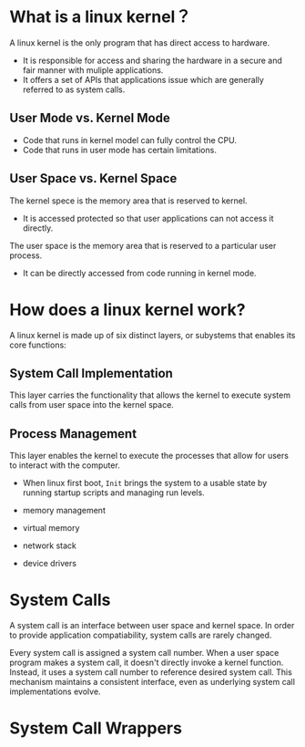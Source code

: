 # What is a linux kernel？
A linux kernel is the only program that has direct access to hardware. 
* It is responsible for access and sharing the hardware in a secure and fair manner with muliple applications.
* It offers a set of APIs that applications issue which are generally referred to as system calls.

## User Mode vs. Kernel Mode
* Code that runs in kernel model can fully control the CPU.
* Code that runs in user mode has certain limitations.

## User Space vs. Kernel Space
The kernel spece is the memory area that is reserved to kernel. 
* It is accessed protected so that user applications can not access it directly.

The user space is the memory area that is reserved to a particular user process. 
* It can be directly accessed from code running in kernel mode.

# How does a linux kernel work?
A linux kernel is made up of six distinct layers, or subystems that enables its core functions:

## System Call Implementation
This layer carries the functionality that allows the kernel to execute system calls from user space into the kernel space.
   
## Process Management
This layer enables the kernel to execute the processes that allow for users to interact with the computer.
* When linux first boot, `Init` brings the system to a usable state by running startup scripts and managing run levels.


* memory management
* virtual memory
* network stack
* device drivers





# System Calls
A system call is an interface between user space and kernel space. 
In order to provide application compatiability, system calls are rarely changed.


Every system call is assigned a system call number.
When a user space program makes a system call, it doesn't directly invoke a kernel function.
Instead, it uses a system call number to reference desired system call.
This mechanism maintains a consistent interface, even as underlying system call implementations evolve. 

# System Call Wrappers


